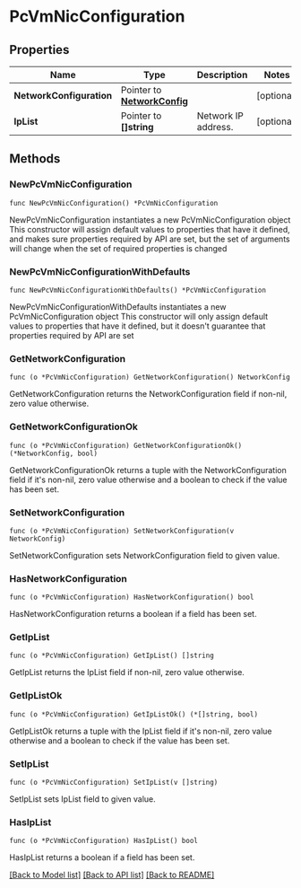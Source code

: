 # PcVmNicConfiguration

## Properties

Name | Type | Description | Notes
------------ | ------------- | ------------- | -------------
**NetworkConfiguration** | Pointer to [**NetworkConfig**](NetworkConfig.md) |  | [optional] 
**IpList** | Pointer to **[]string** | Network IP address. | [optional] 

## Methods

### NewPcVmNicConfiguration

`func NewPcVmNicConfiguration() *PcVmNicConfiguration`

NewPcVmNicConfiguration instantiates a new PcVmNicConfiguration object
This constructor will assign default values to properties that have it defined,
and makes sure properties required by API are set, but the set of arguments
will change when the set of required properties is changed

### NewPcVmNicConfigurationWithDefaults

`func NewPcVmNicConfigurationWithDefaults() *PcVmNicConfiguration`

NewPcVmNicConfigurationWithDefaults instantiates a new PcVmNicConfiguration object
This constructor will only assign default values to properties that have it defined,
but it doesn't guarantee that properties required by API are set

### GetNetworkConfiguration

`func (o *PcVmNicConfiguration) GetNetworkConfiguration() NetworkConfig`

GetNetworkConfiguration returns the NetworkConfiguration field if non-nil, zero value otherwise.

### GetNetworkConfigurationOk

`func (o *PcVmNicConfiguration) GetNetworkConfigurationOk() (*NetworkConfig, bool)`

GetNetworkConfigurationOk returns a tuple with the NetworkConfiguration field if it's non-nil, zero value otherwise
and a boolean to check if the value has been set.

### SetNetworkConfiguration

`func (o *PcVmNicConfiguration) SetNetworkConfiguration(v NetworkConfig)`

SetNetworkConfiguration sets NetworkConfiguration field to given value.

### HasNetworkConfiguration

`func (o *PcVmNicConfiguration) HasNetworkConfiguration() bool`

HasNetworkConfiguration returns a boolean if a field has been set.

### GetIpList

`func (o *PcVmNicConfiguration) GetIpList() []string`

GetIpList returns the IpList field if non-nil, zero value otherwise.

### GetIpListOk

`func (o *PcVmNicConfiguration) GetIpListOk() (*[]string, bool)`

GetIpListOk returns a tuple with the IpList field if it's non-nil, zero value otherwise
and a boolean to check if the value has been set.

### SetIpList

`func (o *PcVmNicConfiguration) SetIpList(v []string)`

SetIpList sets IpList field to given value.

### HasIpList

`func (o *PcVmNicConfiguration) HasIpList() bool`

HasIpList returns a boolean if a field has been set.


[[Back to Model list]](../README.md#documentation-for-models) [[Back to API list]](../README.md#documentation-for-api-endpoints) [[Back to README]](../README.md)


